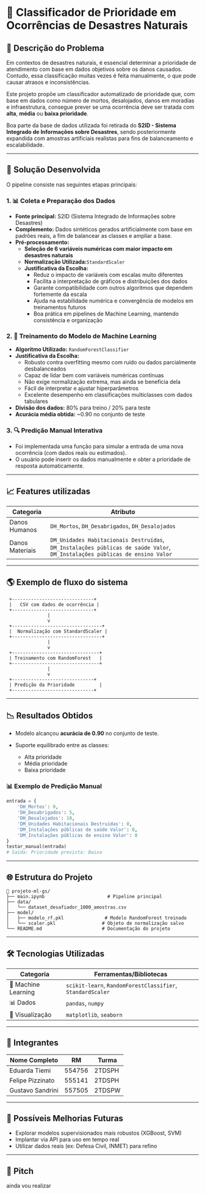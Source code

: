 # 🚨 Classificador de Prioridade em Ocorrências de Desastres Naturais

## 📌 Descrição do Problema

Em contextos de desastres naturais, é essencial determinar a prioridade de atendimento com base em dados objetivos sobre os danos causados. Contudo, essa classificação muitas vezes é feita manualmente, o que pode causar atrasos e inconsistências.

Este projeto propõe um classificador automatizado de prioridade que, com base em dados como número de mortos, desalojados, danos em moradias e infraestrutura, consegue prever se uma ocorrência deve ser tratada com **alta**, **média** ou **baixa prioridade**.

Boa parte da base de dados utilizada foi retirada do **S2ID - Sistema Integrado de Informações sobre Desastres**, sendo posteriormente expandida com amostras artificiais realistas para fins de balanceamento e escalabilidade.

---

## 🧐 Solução Desenvolvida

O pipeline consiste nas seguintes etapas principais:

### 1. 📊 Coleta e Preparação dos Dados

- **Fonte principal:** S2ID (Sistema Integrado de Informações sobre Desastres)
- **Complemento:** Dados sintéticos gerados artificialmente com base em padrões reais, a fim de balancear as classes e ampliar a base.
- **Pré-processamento:**
  - **Seleção de 6 variáveis numéricas com maior impacto em desastres naturais**
  - **Normalização Utilizada:**`StandardScaler`
  - **Justificativa da Escolha:**
    - Reduz o impacto de variáveis com escalas muito diferentes
    - Facilita a interpretação de gráficos e distribuições dos dados
    - Garante compatibilidade com outros algoritmos que dependem fortemente da escala
    - Ajuda na estabilidade numérica e convergência de modelos em treinamentos futuros
    - Boa prática em pipelines de Machine Learning, mantendo consistência e organização

### 2. 🌲 Treinamento do Modelo de Machine Learning

- **Algoritmo Utilizado:** `RandomForestClassifier` 
- **Justificativa da Escolha:**
  - Robusto contra overfitting mesmo com ruído ou dados parcialmente desbalanceados
  - Capaz de lidar bem com variáveis numéricas contínuas
  - Não exige normalização extrema, mas ainda se beneficia dela
  - Fácil de interpretar e ajustar hiperparâmetros
  - Excelente desempenho em classificações multiclasses com dados tabulares
- **Divisão dos dados:** 80% para treino / 20% para teste
- **Acurácia média obtida:** ~0.90 no conjunto de teste

### 3. 🔍 Predição Manual Interativa

- Foi implementada uma função para simular a entrada de uma nova ocorrência (com dados reais ou estimados).
- O usuário pode inserir os dados manualmente e obter a prioridade de resposta automaticamente.

---

## 📈 Features utilizadas

| Categoria       | Atributo                                                                                                                    |
| --------------- | --------------------------------------------------------------------------------------------------------------------------- |
| Danos Humanos   | `DH_Mortos`, `DH_Desabrigados`, `DH_Desalojados`                                                                            |
| Danos Materiais | `DM_Unidades Habitacionais Destruídas`, `DM_Instalações públicas de saúde Valor`, `DM_Instalações públicas de ensino Valor` |

---

## 🌎 Exemplo de fluxo do sistema

```
 +------------------------------+
 |   CSV com dados de ocorrência |
 +------------------------------+
               |
               v
 +---------------------------------+
 |  Normalização com StandardScaler |
 +---------------------------------+
               |
               v
 +--------------------------------+
 | Treinamento com RandomForest   |
 +--------------------------------+
               |
               v
 +------------------------------+
 | Predição da Prioridade         |
 +------------------------------+
```

---

## 📉 Resultados Obtidos

* Modelo alcançou **acurácia de 0.90** no conjunto de teste.
* Suporte equilibrado entre as classes:

  * Alta prioridade
  * Média prioridade
  * Baixa prioridade

### 📊 Exemplo de Predição Manual

```python
entrada = {
    'DH_Mortos': 0,
    'DH_Desabrigados': 5,
    'DH_Desalojados': 10,
    'DM_Unidades Habitacionais Destruídas': 0,
    'DM_Instalações públicas de saúde Valor': 0,
    'DM_Instalações públicas de ensino Valor': 0
}
testar_manual(entrada)
# Saída: Prioridade prevista: Baixa
```

---

## 🌐 Estrutura do Projeto

```
📁 projeto-ml-gs/
├── main.ipynb                       # Pipeline principal
├── data/
│   └── dataset_desafiador_1000_amostras.csv
├── model/
│   ├── modelo_rf.pkl               # Modelo RandomForest treinado
│   └── scaler.pkl                 # Objeto de normalização salvo
└── README.md                      # Documentação do projeto
```

---

## 🛠️ Tecnologias Utilizadas

| Categoria           | Ferramentas/Bibliotecas                  |
| ------------------- | ---------------------------------------- |
| 🤖 Machine Learning | `scikit-learn`, `RandomForestClassifier`, `StandardScaler` |
| 📊 Dados            | `pandas`, `numpy`                        |
| 🎨 Visualização     | `matplotlib`, `seaborn`                  |

---

## 👥 Integrantes

| Nome Completo    | RM     | Turma  |
| ---------------- | ------ | ------ |
| Eduarda Tiemi    | 554756 | 2TDSPH |
| Felipe Pizzinato | 555141 | 2TDSPH |
| Gustavo Sandrini | 557505 | 2TDSPW |

---

## 🤔 Possíveis Melhorias Futuras

* Explorar modelos supervisionados mais robustos (XGBoost, SVM)
* Implantar via API para uso em tempo real
* Utilizar dados reais (ex: Defesa Civil, INMET) para refino

---

## 📍 Pitch 

ainda vou realizar
